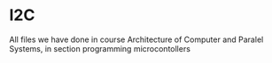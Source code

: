 # I2C

All files we have done in course Architecture of Computer and Paralel Systems, in section programming microcontollers
